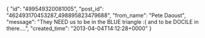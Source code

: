  {
   "id": "499549320081005",
   "post_id": "462493170453287_498895823479688",
   "from_name": "Pete Daoust",
   "message": "They NEED us to be in the BLUE triangle :( and to be DOCILE in there....",
   "created_time": "2013-04-04T14:12:28+0000"
 }
